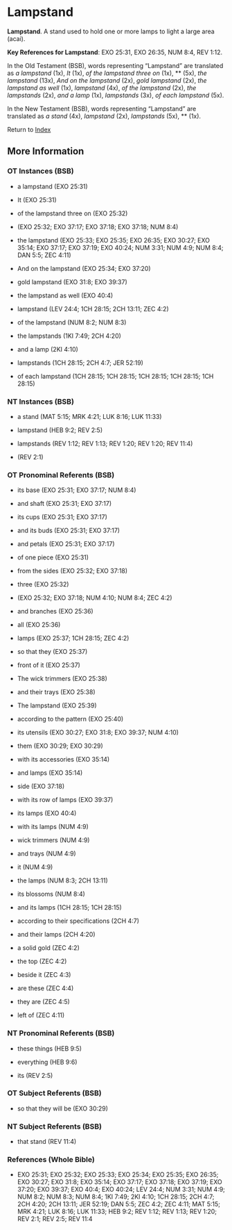 # Lampstand
**Lampstand**. 
A stand used to hold one or more lamps to light a large area (acai). 


**Key References for Lampstand**: 
EXO 25:31, EXO 26:35, NUM 8:4, REV 1:12. 


In the Old Testament (BSB), words representing “Lampstand” are translated as 
*a lampstand* (1x), *It* (1x), *of the lampstand three on* (1x), ** (5x), *the lampstand* (13x), *And on the lampstand* (2x), *gold lampstand* (2x), *the lampstand as well* (1x), *lampstand* (4x), *of the lampstand* (2x), *the lampstands* (2x), *and a lamp* (1x), *lampstands* (3x), *of each lampstand* (5x). 


In the New Testament (BSB), words representing “Lampstand” are translated as 
*a stand* (4x), *lampstand* (2x), *lampstands* (5x), ** (1x). 


Return to [Index](00-Index.md)

## More Information

### OT Instances (BSB)

* a lampstand (EXO 25:31)

* It (EXO 25:31)

* of the lampstand three on (EXO 25:32)

*  (EXO 25:32; EXO 37:17; EXO 37:18; EXO 37:18; NUM 8:4)

* the lampstand (EXO 25:33; EXO 25:35; EXO 26:35; EXO 30:27; EXO 35:14; EXO 37:17; EXO 37:19; EXO 40:24; NUM 3:31; NUM 4:9; NUM 8:4; DAN 5:5; ZEC 4:11)

* And on the lampstand (EXO 25:34; EXO 37:20)

* gold lampstand (EXO 31:8; EXO 39:37)

* the lampstand as well (EXO 40:4)

* lampstand (LEV 24:4; 1CH 28:15; 2CH 13:11; ZEC 4:2)

* of the lampstand (NUM 8:2; NUM 8:3)

* the lampstands (1KI 7:49; 2CH 4:20)

* and a lamp (2KI 4:10)

* lampstands (1CH 28:15; 2CH 4:7; JER 52:19)

* of each lampstand (1CH 28:15; 1CH 28:15; 1CH 28:15; 1CH 28:15; 1CH 28:15)



### NT Instances (BSB)

* a stand (MAT 5:15; MRK 4:21; LUK 8:16; LUK 11:33)

* lampstand (HEB 9:2; REV 2:5)

* lampstands (REV 1:12; REV 1:13; REV 1:20; REV 1:20; REV 11:4)

*  (REV 2:1)



### OT Pronominal Referents (BSB)

* its base (EXO 25:31; EXO 37:17; NUM 8:4)

* and shaft (EXO 25:31; EXO 37:17)

* its cups (EXO 25:31; EXO 37:17)

* and its buds (EXO 25:31; EXO 37:17)

* and petals (EXO 25:31; EXO 37:17)

* of one piece (EXO 25:31)

* from the sides (EXO 25:32; EXO 37:18)

* three (EXO 25:32)

*  (EXO 25:32; EXO 37:18; NUM 4:10; NUM 8:4; ZEC 4:2)

* and branches (EXO 25:36)

* all (EXO 25:36)

* lamps (EXO 25:37; 1CH 28:15; ZEC 4:2)

* so that they (EXO 25:37)

* front of it (EXO 25:37)

* The wick trimmers (EXO 25:38)

* and their trays (EXO 25:38)

* The lampstand (EXO 25:39)

* according to the pattern (EXO 25:40)

* its utensils (EXO 30:27; EXO 31:8; EXO 39:37; NUM 4:10)

* them (EXO 30:29; EXO 30:29)

* with its accessories (EXO 35:14)

* and lamps (EXO 35:14)

* side (EXO 37:18)

* with its row of lamps (EXO 39:37)

* its lamps (EXO 40:4)

* with its lamps (NUM 4:9)

* wick trimmers (NUM 4:9)

* and trays (NUM 4:9)

* it (NUM 4:9)

* the lamps (NUM 8:3; 2CH 13:11)

* its blossoms (NUM 8:4)

* and its lamps (1CH 28:15; 1CH 28:15)

* according to their specifications (2CH 4:7)

* and their lamps (2CH 4:20)

* a solid gold (ZEC 4:2)

* the top (ZEC 4:2)

* beside it (ZEC 4:3)

* are these (ZEC 4:4)

* they are (ZEC 4:5)

* left of (ZEC 4:11)



### NT Pronominal Referents (BSB)

* these things (HEB 9:5)

* everything (HEB 9:6)

* its (REV 2:5)



### OT Subject Referents (BSB)

* so that they will be (EXO 30:29)



### NT Subject Referents (BSB)

* that stand (REV 11:4)



### References (Whole Bible)

* EXO 25:31; EXO 25:32; EXO 25:33; EXO 25:34; EXO 25:35; EXO 26:35; EXO 30:27; EXO 31:8; EXO 35:14; EXO 37:17; EXO 37:18; EXO 37:19; EXO 37:20; EXO 39:37; EXO 40:4; EXO 40:24; LEV 24:4; NUM 3:31; NUM 4:9; NUM 8:2; NUM 8:3; NUM 8:4; 1KI 7:49; 2KI 4:10; 1CH 28:15; 2CH 4:7; 2CH 4:20; 2CH 13:11; JER 52:19; DAN 5:5; ZEC 4:2; ZEC 4:11; MAT 5:15; MRK 4:21; LUK 8:16; LUK 11:33; HEB 9:2; REV 1:12; REV 1:13; REV 1:20; REV 2:1; REV 2:5; REV 11:4



